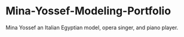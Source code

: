 # Mina-Yossef-Modeling-Portfolio
Mina Yossef an Italian Egyptian model, opera singer, and piano player.
